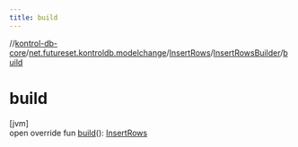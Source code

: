 ```yaml
---
title: build
---
```

//[kontrol-db-core](../../../../index.html)/[net.futureset.kontroldb.modelchange](../../index.html)/[InsertRows](../index.html)/[InsertRowsBuilder](index.html)/[build](build.html)



# build



[jvm]\
open override fun [build](build.html)(): [InsertRows](../index.html)




